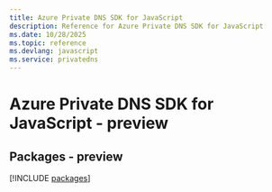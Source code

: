 ```yaml
---
title: Azure Private DNS SDK for JavaScript
description: Reference for Azure Private DNS SDK for JavaScript
ms.date: 10/28/2025
ms.topic: reference
ms.devlang: javascript
ms.service: privatedns
---
```

# Azure Private DNS SDK for JavaScript - preview
## Packages - preview
[!INCLUDE [packages](private-dns-index.md)]